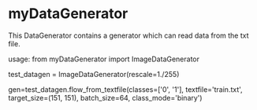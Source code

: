 # myDataGenerator
This DataGenerator contains a generator which can read data from the txt file.


usage:
from myDataGenerator import ImageDataGenerator

test_datagen = ImageDataGenerator(rescale=1./255)

gen=test_datagen.flow_from_textfile(classes=['0', '1'],
        textfile='train.txt',
        target_size=(151, 151),
        batch_size=64,
        class_mode='binary')

